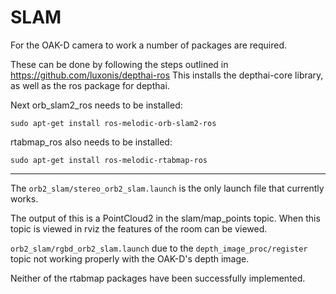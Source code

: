 # SLAM

For the OAK-D camera to work a number of packages are required. 

These can be done by following the steps outlined in https://github.com/luxonis/depthai-ros
This installs the depthai-core library, as well as the ros package for depthai.

Next orb_slam2_ros needs to be installed:
```
sudo apt-get install ros-melodic-orb-slam2-ros
```
rtabmap_ros also needs to be installed:

```
sudo apt-get install ros-melodic-rtabmap-ros
```

---
The ```orb2_slam/stereo_orb2_slam.launch``` is the only launch file that currently works.

The output of this is a PointCloud2 in the slam/map_points topic.
When this topic is viewed in rviz the features of the room can be viewed.

```orb2_slam/rgbd_orb2_slam.launch``` due to the ```depth_image_proc/register``` topic not working properly with the OAK-D's depth image.

Neither of the rtabmap packages have been successfully implemented.
